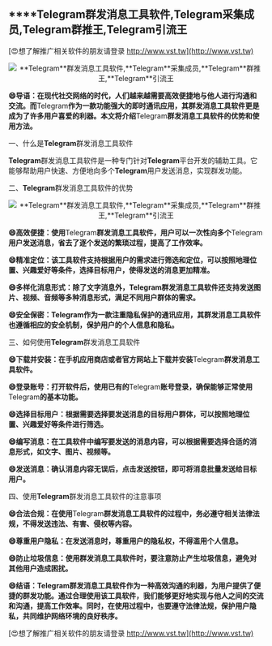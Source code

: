 ## ****Telegram**群发消息工具软件,**Telegram**采集成员,**Telegram**群推王,**Telegram**引流王**

[😍想了解推广相关软件的朋友请登录 http://www.vst.tw](http://www.vst.tw)

 <center><img src="https://vst.tw/MP4/tuiguang/png/1.png" alt="**Telegram**群发消息工具软件,**Telegram**采集成员,**Telegram**群推王,**Telegram**引流王"></center>

**😄导语：在现代社交网络的时代，人们越来越需要高效便捷地与他人进行沟通和交流。而**Telegram**作为一款功能强大的即时通讯应用，其群发消息工具软件更是成为了许多用户喜爱的利器。本文将介绍**Telegram**群发消息工具软件的优势和使用方法。**

一、什么是**Telegram**群发消息工具软件

**Telegram**群发消息工具软件是一种专门针对**Telegram**平台开发的辅助工具。它能够帮助用户快速、方便地向多个**Telegram**用户发送消息，实现群发功能。

二、**Telegram**群发消息工具软件的优势

 <center><img src="https://vst.tw/MP4/tuiguang/png/0.png" alt="**Telegram**群发消息工具软件,**Telegram**采集成员,**Telegram**群推王,**Telegram**引流王"></center>

**😄高效便捷：使用**Telegram**群发消息工具软件，用户可以一次性向多个**Telegram**用户发送消息，省去了逐个发送的繁琐过程，提高了工作效率。**

**😄精准定位：该工具软件支持根据用户的需求进行筛选和定位，可以按照地理位置、兴趣爱好等条件，选择目标用户，使得发送的消息更加精准。**

**😄多样化消息形式：除了文字消息外，**Telegram**群发消息工具软件还支持发送图片、视频、音频等多种消息形式，满足不同用户群体的需求。**

**😄安全保密：**Telegram**作为一款注重隐私保护的通讯应用，其群发消息工具软件也遵循相应的安全机制，保护用户的个人信息和隐私。**

三、如何使用**Telegram**群发消息工具软件

**😄下载并安装：在手机应用商店或者官方网站上下载并安装**Telegram**群发消息工具软件。**

**😄登录账号：打开软件后，使用已有的**Telegram**账号登录，确保能够正常使用**Telegram**的基本功能。**

**😄选择目标用户：根据需要选择要发送消息的目标用户群体，可以按照地理位置、兴趣爱好等条件进行筛选。**

**😄编写消息：在工具软件中编写要发送的消息内容，可以根据需要选择合适的消息形式，如文字、图片、视频等。**

**😄发送消息：确认消息内容无误后，点击发送按钮，即可将消息批量发送给目标用户。**

四、使用**Telegram**群发消息工具软件的注意事项

**😄合法合规：在使用**Telegram**群发消息工具软件的过程中，务必遵守相关法律法规，不得发送违法、有害、侵权等内容。**

**😄尊重用户隐私：在发送消息时，尊重用户的隐私权，不得滥用个人信息。**

**😄防止垃圾信息：使用群发消息工具软件时，要注意防止产生垃圾信息，避免对其他用户造成困扰。**

**😄结语：**Telegram**群发消息工具软件作为一种高效沟通的利器，为用户提供了便捷的群发功能。通过合理使用该工具软件，我们能够更好地实现与他人之间的交流和沟通，提高工作效率。同时，在使用过程中，也要遵守法律法规，保护用户隐私，共同维护网络环境的良好秩序。**

[😍想了解推广相关软件的朋友请登录 http://www.vst.tw](http://www.vst.tw)



